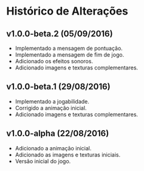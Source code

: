 Histórico de Alterações
=======================

v1.0.0-beta.2 (05/09/2016)
--------------------------

* Implementado a mensagem de pontuação.
* Implementado a mensagem de fim de jogo.
* Adicionado os efeitos sonoros.
* Adicionado imagens e texturas complementares.

v1.0.0-beta.1 (29/08/2016)
--------------------------

* Implementado a jogabilidade.
* Corrigido a animação inicial.
* Adicionado imagens e texturas complementares.

v1.0.0-alpha (22/08/2016)
-------------------------

* Adicionado a animação inicial.
* Adicionado as imagens e texturas iniciais.
* Versão inicial do jogo.